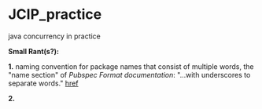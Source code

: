 # JCIP_practice
java concurrency in practice


**Small Rant(s?):**

**1.**
naming convention for package names that consist of multiple words, 
the "name section" of *Pubspec Format documentation*:
"...with underscores to separate words."
[href](https://stackoverflow.com/questions/21401244/what-is-package-naming-convention-used-in-dart)

**2.**
